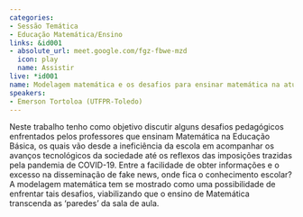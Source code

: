 ```yaml
---
categories:
- Sessão Temática
- Educação Matemática/Ensino
links: &id001
- absolute_url: meet.google.com/fgz-fbwe-mzd
  icon: play
  name: Assistir
live: *id001
name: Modelagem matemática e os desafios para ensinar matemática na atualidade
speakers:
- Emerson Tortoloa (UTFPR-Toledo)
---
```


Neste trabalho tenho como objetivo discutir alguns desafios pedagógicos enfrentados pelos professores que ensinam Matemática na Educação Básica, os quais vão desde a ineficiência da escola em acompanhar os avanços tecnológicos da sociedade até os reflexos das imposições trazidas pela pandemia de COVID-19. Entre a facilidade de obter informações e o excesso na disseminação de fake news, onde fica o conhecimento escolar? A modelagem matemática tem se mostrado como uma possibilidade de enfrentar tais desafios, viabilizando que o ensino de Matemática transcenda as ‘paredes’ da sala de aula.